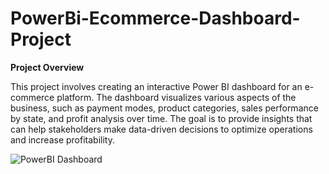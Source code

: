# PowerBi-Ecommerce-Dashboard-Project

**Project Overview**

This project involves creating an interactive Power BI dashboard for an e-commerce platform. The dashboard visualizes various aspects of the business, such as payment modes, product categories, sales performance by state, and profit analysis over time. The goal is to provide insights that can help stakeholders make data-driven decisions to optimize operations and increase profitability.

![PowerBI Dashboard](https://github.com/user-attachments/assets/e2d440ac-3c7c-4bb9-bfd6-76c7d8860d64)
